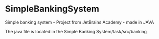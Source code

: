 # SimpleBankingSystem

Simple banking system - Project from JetBrains Academy - made in JAVA

The java file is located in the Simple Banking System/task/src/banking
